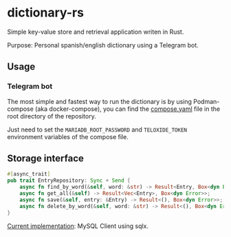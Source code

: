 # dictionary-rs

Simple key-value store and retrieval application writen in Rust.

Purpose: Personal spanish/english dictionary using a Telegram bot.

## Usage

### Telegram bot

The most simple and fastest way to run the dictionary is by using Podman-compose (aka docker-compose), you
can find the [compose.yaml](./compose.yaml) file in the root directory of the repository.

Just need to set the `MARIADB_ROOT_PASSWORD` and `TELOXIDE_TOKEN` environment
variables of the compose file.

## Storage interface

```rust
#[async_trait]
pub trait EntryRepository: Sync + Send {
    async fn find_by_word(&self, word: &str) -> Result<Entry, Box<dyn Error>>;
    async fn get_all(&self) -> Result<Vec<Entry>, Box<dyn Error>>;
    async fn save(&self, entry: &Entry) -> Result<(), Box<dyn Error>>;
    async fn delete_by_word(&self, word: &str) -> Result<(), Box<dyn Error>>;
}
```

[Current implementation](https://github.com/rogercoll/dictionary-rs/blob/main/src/entry/repository.rs): MySQL Client using sqlx.
